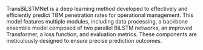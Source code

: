 TransBiLSTMNet is a deep learning method developed to effectively and efficiently predict TBM penetration rates for operational management. 
This model features multiple modules, including data processing, a backbone ensemble model composed of two parallel BiLSTM networks, an improved Transformer, a loss function, and evaluation metrics. 
These components are meticulously designed to ensure precise prediction outcomes.
